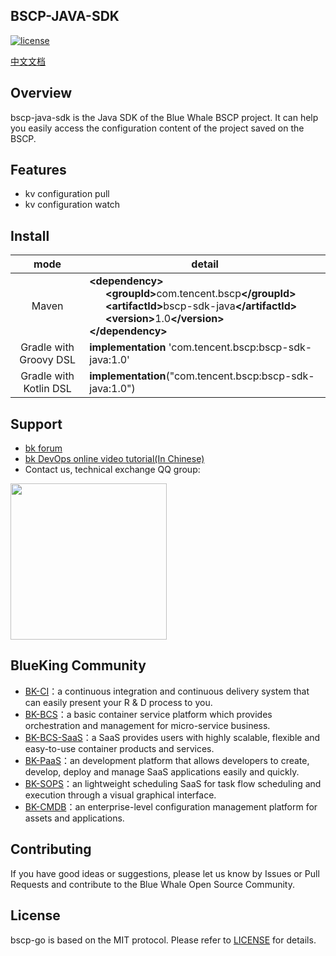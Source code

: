 ## BSCP-JAVA-SDK

[![license](https://img.shields.io/badge/license-MIT-brightgreen.svg?style=flat)]()

[中文文档](./readme.md)

## Overview

bscp-java-sdk is the Java SDK of the Blue Whale BSCP project. It can help you easily access the configuration content of the project saved on the BSCP.

## Features

- kv configuration pull
- kv configuration watch

## Install

|           mode           | detail                                                                                                                                                                                                                                                                                                                   |
|:----------------------:|----------------------------------------------------------------------------------------------------------------------------------------------------------------------------------------------------------------------------------------------------------------------------------------------------------------------|
|         Maven          | <b>\<dependency></b><br>&nbsp;&nbsp;&nbsp;&nbsp;&nbsp;&nbsp;<b>\<groupId></b>com.tencent.bscp<b>\</groupId></b><br>&nbsp;&nbsp;&nbsp;&nbsp;&nbsp;&nbsp;<b>\<artifactId></b>bscp-sdk-java<b>\</artifactId></b><br>&nbsp;&nbsp;&nbsp;&nbsp;&nbsp;&nbsp;<b>\<version></b>1.0<b>\</version></b><br><b>\</dependency></b> |
| Gradle with Groovy DSL | <b>implementation</b> 'com.tencent.bscp:bscp-sdk-java:1.0'                                                                                                                                                                                                                                                           |
| Gradle with Kotlin DSL | <b>implementation</b>("com.tencent.bscp:bscp-sdk-java:1.0")                                                                                                                                                                                                                                                          |

## Support

- [bk forum](https://bk.tencent.com/s-mart/community)
- [bk DevOps online video tutorial(In Chinese)](https://cloud.tencent.com/developer/edu/major-100008)
- Contact us, technical exchange QQ group:

<img src="https://github.com/Tencent/bk-PaaS/raw/master/docs/resource/img/bk_qq_group.png" width="250" hegiht="250" align=center />

## BlueKing Community

- [BK-CI](https://github.com/Tencent/bk-ci)：a continuous integration and continuous delivery system that can easily present your R & D process to you.
- [BK-BCS](https://github.com/Tencent/bk-bcs)：a basic container service platform which provides orchestration and management for micro-service business.
- [BK-BCS-SaaS](https://github.com/Tencent/bk-bcs-saas)：a SaaS provides users with highly scalable, flexible and easy-to-use container products and services.
- [BK-PaaS](https://github.com/Tencent/bk-PaaS)：an development platform that allows developers to create, develop, deploy and manage SaaS applications easily and quickly.
- [BK-SOPS](https://github.com/Tencent/bk-sops)：an lightweight scheduling SaaS  for task flow scheduling and execution through a visual graphical interface.
- [BK-CMDB](https://github.com/Tencent/bk-cmdb)：an enterprise-level configuration management platform for assets and applications.

## Contributing

If you have good ideas or suggestions, please let us know by Issues or Pull Requests and contribute to the Blue Whale Open Source Community.

## License

bscp-go is based on the MIT protocol. Please refer to [LICENSE](./LICENSE.txt) for details.
